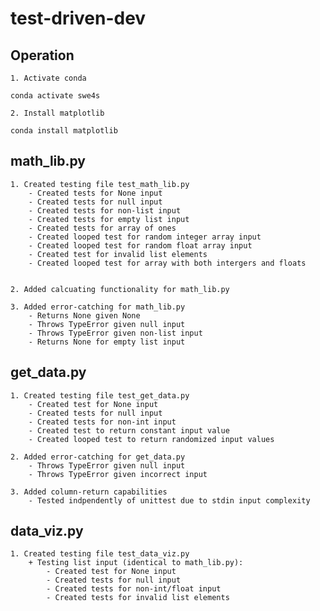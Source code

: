 # test-driven-dev

## Operation

    1. Activate conda

```
conda activate swe4s
```
    2. Install matplotlib

```
conda install matplotlib
```

## math_lib.py

    1. Created testing file test_math_lib.py
        - Created tests for None input
        - Created tests for null input
        - Created tests for non-list input
        - Created tests for empty list input
        - Created tests for array of ones
        - Created looped test for random integer array input
        - Created looped test for random float array input
        - Created test for invalid list elements
        - Created looped test for array with both intergers and floats


    2. Added calcuating functionality for math_lib.py
    
    3. Added error-catching for math_lib.py
        - Returns None given None
        - Throws TypeError given null input
        - Throws TypeError given non-list input
        - Returns None for empty list input

## get_data.py

    1. Created testing file test_get_data.py
        - Created test for None input
        - Created tests for null input
        - Created tests for non-int input
        - Created test to return constant input value
        - Created looped test to return randomized input values
    
    2. Added error-catching for get_data.py
        - Throws TypeError given null input
        - Throws TypeError given incorrect input
    
    3. Added column-return capabilities
        - Tested indpendently of unittest due to stdin input complexity

## data_viz.py

    1. Created testing file test_data_viz.py
        + Testing list input (identical to math_lib.py):
            - Created test for None input
            - Created tests for null input
            - Created tests for non-int/float input
            - Created tests for invalid list elements